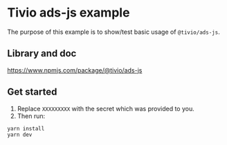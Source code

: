 # Tivio ads-js example

The purpose of this example is to show/test basic usage of `@tivio/ads-js`.

## Library and doc

https://www.npmjs.com/package/@tivio/ads-js


## Get started

1. Replace `XXXXXXXXX` with the secret which was provided to you.
2. Then run:

```bash
yarn install
yarn dev
```

